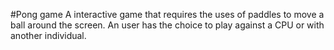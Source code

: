#Pong game
A interactive game that requires the uses of paddles to move a ball around the screen. 
An user has the choice to play against a CPU or with another individual. 
